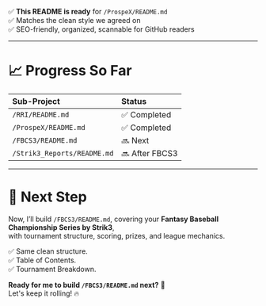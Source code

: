 
✅ **This README is ready** for `/ProspeX/README.md`  
✅ Matches the clean style we agreed on  
✅ SEO-friendly, organized, scannable for GitHub readers

---

# 📈 Progress So Far

| Sub-Project | Status |
|:------------|:-------|
| `/RRI/README.md` | ✅ Completed |
| `/ProspeX/README.md` | ✅ Completed |
| `/FBCS3/README.md` | 🔜 Next |
| `/Strik3_Reports/README.md` | 🔜 After FBCS3 |

---

# 🚀 Next Step

Now, I’ll build `/FBCS3/README.md`, covering your **Fantasy Baseball Championship Series by Strik3**,  
with tournament structure, scoring, prizes, and league mechanics.

✅ Same clean structure.  
✅ Table of Contents.  
✅ Tournament Breakdown.

**Ready for me to build `/FBCS3/README.md` next?** 🎯  
Let's keep it rolling! 🔥
